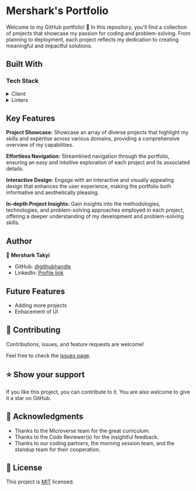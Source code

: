 <!-- PROJECT DESCRIPTION -->

# Mershark's Portfolio<a name="about-project"></a>

Welcome to my GitHub portfolio! 👋 In this repository, you'll find a collection of projects that showcase my passion for coding and problem-solving. From planning to deployment, each project reflects my dedication to creating meaningful and impactful solutions.

## Built With <a name="built-with"></a>

### Tech Stack <a name="tech-stack"></a>

<details>
  <summary>Client</summary>
  <ul>
    <li><a href="https://developer.mozilla.org/en-US/docs/Web/HTML">HTML</a></li>
    <li><a href="https://developer.mozilla.org/en-US/docs/Web/CSS">Css</a></li>
    <li><a href="https://developer.mozilla.org/en-US/docs/Web/JavaScript">JavaScript</a></li>
  </ul>
</details>

<details>
  <summary>Linters</summary>
  <ul>
    <li><a href="https://eslint.org/">ESLint</a></li>
    <li><a href="https://stylelint.io/">Stylelint</a></li>
  </ul>
</details>

<!-- Features -->

## Key Features <a name="key-features"></a>

**Project Showcase:** Showcase an array of diverse projects that highlight my skills and expertise across various domains, providing a comprehensive overview of my capabilities.

**Effortless Navigation:** Streamlined navigation through the portfolio, ensuring an easy and intuitive exploration of each project and its associated details.

**Interactive Design:** Engage with an interactive and visually appealing design that enhances the user experience, making the portfolio both informative and aesthetically pleasing.

**In-depth Project Insights:** Gain insights into the methodologies, technologies, and problem-solving approaches employed in each project, offering a deeper understanding of my development and problem-solving skills.

<!-- AUTHORS -->

## Author <a name="authors"></a>

👤 **Mershark Takyi**

- GitHub: [@githubhandle](https://github.com/mershark)
- LinkedIn: [Profile link](https://www.linkedin.com/in/mershark/)

<!-- FUTURE FEATURES -->

## Future Features <a name="future-features"></a>

- Adding more projects
- Enhacement of UI

<!-- CONTRIBUTING -->

## 🤝 Contributing <a name="contributing"></a>

Contributions, issues, and feature requests are welcome!

Feel free to check the [issues page](https://github.com/mershark/Portfolio/issues).

<!-- SUPPORT -->

## ⭐️ Show your support <a name="support"></a>

If you like this project, you can contribute to it. You are also welcome to give it a star on GitHub.

<!-- ACKNOWLEDGEMENTS -->

## 🙏 Acknowledgments <a name="acknowledgements"></a>
- Thanks to the Microverse team for the great curriculum.
- Thanks to the Code Reviewer(s) for the insightful feedback.
- Thanks to our coding partners, the morning session team, and the standup team for their cooperation.

<!-- LICENSE -->

## 📝 License <a name="license"></a>

This project is [MIT](./LICENSE) licensed.
